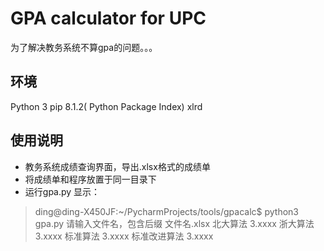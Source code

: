 # GPA calculator for UPC
为了解决教务系统不算gpa的问题。。。
## 环境
Python 3
pip 8.1.2( Python Package Index)
xlrd

## 使用说明
* 教务系统成绩查询界面，导出.xlsx格式的成绩单
* 将成绩单和程序放置于同一目录下
* 运行gpa.py 显示：
> ding@ding-X450JF:~/PycharmProjects/tools/gpacalc$ python3 gpa.py
请输入文件名，包含后缀 文件名.xlsx
北大算法 3.xxxx
浙大算法 3.xxxx
标准算法 3.xxxx
标准改进算法 3.xxxx

